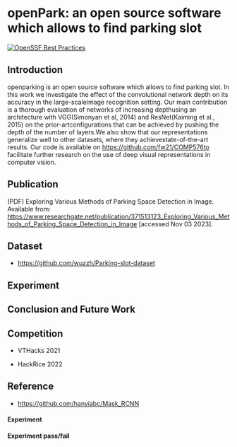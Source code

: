 # openPark: an open source software which allows to find parking slot

[![OpenSSF Best Practices](https://www.bestpractices.dev/projects/9886/badge)](https://www.bestpractices.dev/projects/9886)


## Introduction

openparking is an open source software which allows to find parking slot. In this work we investigate the effect of the convolutional network depth on its accuracy in the large-scaleimage recognition setting. Our main contribution is a thorough evaluation of networks of increasing depthusing an architecture with VGG(Simonyan et al, 2014) and ResNet(Kaiming et al., 2015) on the prior-artconfigurations that can be achieved by pushing the depth of the number of layers.We also show that our representations generalize well to other datasets, where they achievestate-of-the-art results. Our code is available on https://github.com/fw21/COMP576to facilitate further research on the use of deep visual representations in computer vision. 

## Publication

(PDF) Exploring Various Methods of Parking Space Detection in Image. Available from: https://www.researchgate.net/publication/371513123_Exploring_Various_Methods_of_Parking_Space_Detection_in_Image [accessed Nov 03 2023].


## Dataset
- https://github.com/wuzzh/Parking-slot-dataset

## Experiment

## Conclusion and Future Work

## Competition

- VTHacks 2021

- HackRice 2022

## Reference
- https://github.com/hanyiabc/Mask_RCNN


#### Experiment


#### Experiment pass/fail
